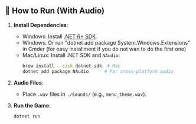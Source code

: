 ## 🚀 How to Run (With Audio)
1. **Install Dependencies**:
   - Windows: Install [.NET 6+ SDK](https://dotnet.microsoft.com/download).
   - Windows: Or run "dotnet add package System.Windows.Extensions" in Cmder (for easy installment if you do not wan to do the first one)
   - Mac/Linux: Install .NET SDK and `NAudio`:
     ```bash
     brew install --cask dotnet-sdk  # Mac
     dotnet add package NAudio      # For cross-platform audio
     ```

2. **Audio Files**:
   - Place `.wav` files in `./Sounds/` (e.g., `menu_theme.wav`).

3. **Run the Game**:
   ```bash
   dotnet run
